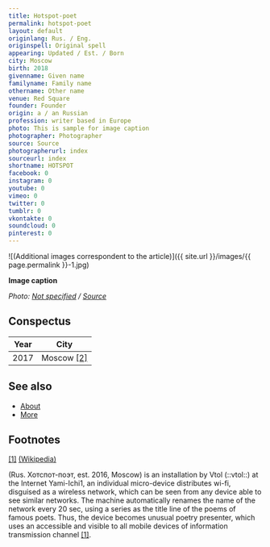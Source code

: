 ```yaml
---
title: Hotspot-poet
permalink: hotspot-poet
layout: default
originlang: Rus. / Eng.
originspell: Original spell
appearing: Updated / Est. / Born
city: Moscow
birth: 2018
givenname: Given name
familyname: Family name
othername: Other name
venue: Red Square
founder: Founder
origin: a / an Russian
profession: writer based in Europe
photo: This is sample for image caption
photographer: Photographer
source: Source
photographerurl: index
sourceurl: index
shortname: HOTSPOT
facebook: 0
instagram: 0
youtube: 0
vimeo: 0
twitter: 0
tumblr: 0
vkontakte: 0
soundcloud: 0
pinterest: 0
---
```


![(Additional images correspondent to the article)]({{ site.url }}/images/{{ page.permalink }}-1.jpg)

**Image caption**

*Photo: [Not specified](index) / [Source](index)*

## Сonspectus

|Year|City|
|-|-|
|2017|Moscow <span id="a2">[\[2\]](#f2)</span>|

## See also

+ [About](index)
+ [More](index)

## Footnotes

[[1]](#a1) <span id="f1"></span> [(Wikipedia)](index)

(Rus. Хотспот-поэт, est. 2016, Moscow) is an installation by Vtol (::vtol::) at the Internet Yami-Ichi1, an individual micro-device distributes wi-fi, disguised as a wireless network, which can be seen from any device able to see similar networks. The machine automatically renames the name of the network every 20 sec, using a series as the title line of the poems of famous poets. Thus, the device becomes unusual poetry presenter, which uses an accessible and visible to all mobile devices of information transmission channel <span id="a1">[\[1\]](#f1)</span>.
